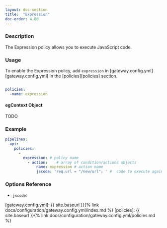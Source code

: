 ```yaml
---
layout: doc-section
title:  "Expression"
doc-order: 4.80
---
```


### Description

The Expression policy allows you to execute JavaScript code.

### Usage

To enable the Expression policy, add `expression` in [gateway.config.yml][gateway.config.yml] in the [policies][policies] section.

```yaml

policies:
  -name: expression

```

#### egContext Object
TODO

### Example

```yml
pipelines:
  api:
    policies:
      -
        expression: # policy name
          - action:    # array of condition/actions objects
              name: expression # action name
              jscode: 'req.url = "/new/url"; ' #  code to execute against EG Context
```

### Options Reference
* `jscode`:

[gateway.config.yml]: {{ site.baseurl }}{% link docs/configuration/gateway.config.yml/index.md %}
[policies]: {{ site.baseurl }}{% link docs/configuration/gateway.config.yml/policies.md %}
